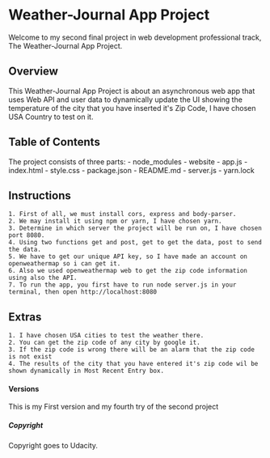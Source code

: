 # Weather-Journal App Project
Welcome to my second final project in web development professional track, The Weather-Journal App Project.

## Overview
This Weather-Journal App Project is about an asynchronous web app that uses Web API and user data to dynamically update the UI showing the temperature of the city that you have inserted it's Zip Code, I have chosen USA Country to test on it.

## Table of Contents
The project consists of three parts:
    - node_modules
    - website
      - app.js
      - index.html
      - style.css
    - package.json
    - README.md
    - server.js
    - yarn.lock

## Instructions
    1. First of all, we must install cors, express and body-parser.
    2. We may install it using npm or yarn, I have chosen yarn. 
    3. Determine in which server the project will be run on, I have chosen port 8080.
    4. Using two functions get and post, get to get the data, post to send the data.
    5. We have to get our unique API key, so I have made an account on openweathermap so i can get it.
    6. Also we used openweathermap web to get the zip code information using also the API.
    7. To run the app, you first have to run node server.js in your terminal, then open http://localhost:8080

## Extras
    1. I have chosen USA cities to test the weather there.
    2. You can get the zip code of any city by google it.
    3. If the zip code is wrong there will be an alarm that the zip code is not exist
    4. The results of the city that you have entered it's zip code wil be shown dynamically in Most Recent Entry box.

#### Versions
This is my First version and my fourth try of the second project

##### Copyright 
Copyright goes to Udacity.